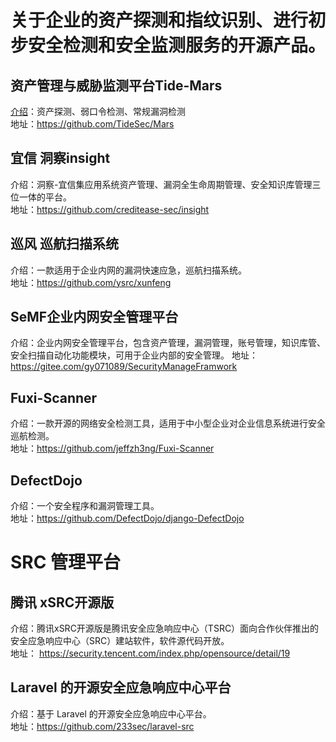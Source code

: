# 关于企业的资产探测和指纹识别、进行初步安全检测和安全监测服务的开源产品。      
## 资产管理与威胁监测平台Tide-Mars    
[介绍](https://mp.weixin.qq.com/s/-7V14Rpu2KU5HUsa0p025g)：资产探测、弱口令检测、常规漏洞检测  
地址：https://github.com/TideSec/Mars     

## 宜信 洞察insight   
介绍：洞察-宜信集应用系统资产管理、漏洞全生命周期管理、安全知识库管理三位一体的平台。    
地址：https://github.com/creditease-sec/insight    

## 巡风 巡航扫描系统   
介绍：一款适用于企业内网的漏洞快速应急，巡航扫描系统。   
地址：https://github.com/ysrc/xunfeng     

## SeMF企业内网安全管理平台   
介绍：企业内网安全管理平台，包含资产管理，漏洞管理，账号管理，知识库管、安全扫描自动化功能模块，可用于企业内部的安全管理。
地址：https://gitee.com/gy071089/SecurityManageFramwork    

## Fuxi-Scanner   
介绍：一款开源的网络安全检测工具，适用于中小型企业对企业信息系统进行安全巡航检测。   
地址：https://github.com/jeffzh3ng/Fuxi-Scanner   


## DefectDojo     
介绍：一个安全程序和漏洞管理工具。   
地址：https://github.com/DefectDojo/django-DefectDojo     

# SRC 管理平台  
## 腾讯 xSRC开源版    
介绍：腾讯xSRC开源版是腾讯安全应急响应中心（TSRC）面向合作伙伴推出的安全应急响应中心（SRC）建站软件，软件源代码开放。  
地址： https://security.tencent.com/index.php/opensource/detail/19   

##  Laravel 的开源安全应急响应中心平台   
介绍：基于 Laravel 的开源安全应急响应中心平台。        
地址：https://github.com/233sec/laravel-src           

 





